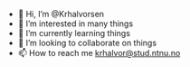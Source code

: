- 👋 Hi, I’m @Krhalvorsen
- 👀 I’m interested in many things
- 🌱 I’m currently learning things
- 💞️ I’m looking to collaborate on things
- 📫 How to reach me krhalvor@stud.ntnu.no

<!---
Krhalvorsen/Krhalvorsen is a ✨ special ✨ repository because its `README.md` (this file) appears on your GitHub profile.
You can click the Preview link to take a look at your changes.
--->
